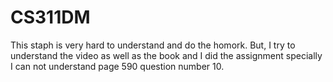 # CS311DM
  This staph is very hard to understand and do the homork. But, I try to understand the video as well as the book and I did the assignment 
  specially I can not understand page 590  question number 10. 
